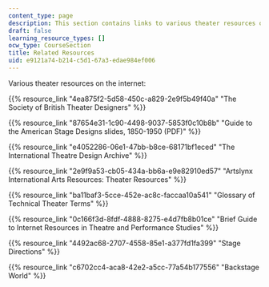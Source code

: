 ```yaml
---
content_type: page
description: This section contains links to various theater resources on the internet.
draft: false
learning_resource_types: []
ocw_type: CourseSection
title: Related Resources
uid: e9121a74-b214-c5d1-67a3-edae984ef006
---
```

Various theater resources on the internet:

{{% resource_link "4ea875f2-5d58-450c-a829-2e9f5b49f40a" "The Society of British Theater Designers" %}}

{{% resource_link "87654e31-1c90-4498-9037-5853f0c10b8b" "Guide to the American Stage Designs slides, 1850-1950 (PDF)" %}}

{{% resource_link "e4052286-06e1-47bb-b8ce-68171bf1eced" "The International Theatre Design Archive" %}}

{{% resource_link "2e9f9a53-cb05-434a-bb6a-e9e82910ed57" "Artslynx International Arts Resources: Theater Resources" %}}

{{% resource_link "ba11baf3-5cce-452e-ac8c-faccaa10a541" "Glossary of Technical Theater Terms" %}}

{{% resource_link "0c166f3d-8fdf-4888-8275-e4d7fb8b01ce" "Brief Guide to Internet Resources in Theatre and Performance Studies" %}}

{{% resource_link "4492ac68-2707-4558-85e1-a377fd1fa399" "Stage Directions" %}}

{{% resource_link "c6702cc4-aca8-42e2-a5cc-77a54b177556" "Backstage World" %}}